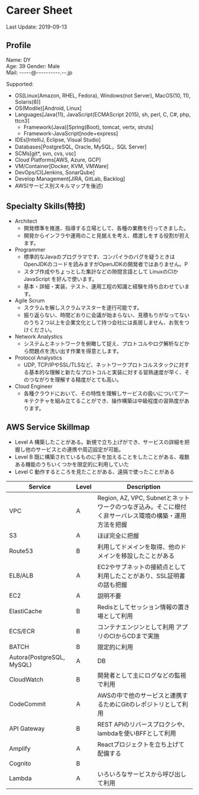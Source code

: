 # Career Sheet
Last Update: 2019-09-13

## Profile
Name: DY  
Age: 39
Gender: Male  
Mail: -----@----------.--.jp

Supported:
  * OS[Linux(Amazon, RHEL, Fedora), Windows(not Server), MacOS(10, 11), Solaris(8)]
  * OS(Modile)[Android, Linux]
  * Languages[Java(11), JavaScript(ECMAScript 2015), sh, perl, C, C#, php, ttcn3]
    * Framework(Java)[Spring(Boot), tomcat, vertx, struts]
    * Framework-JavaScript[node+express]
  * IDEs[IntelliJ, Eclipse, Visual Studio]
  * Databases[PostgreSQL, Oracle, MySQL，SQL Server]
  * SCMs[git*, svn, cvs, vsc]
  * Cloud Platforms[AWS, Azure, GCP]
  * VM/Container[Docker, KVM, VMWare]
  * DevOps/CI[Jenkins, SonarQube]
  * Develop Management[JIRA, GitLab, Backlog]
  * AWS(サービス別スキルマップを後述)

## Specialty Skills(特技)
* Architect
  * 開発標準を推進、指導する立場として、各種の業務を行ってきました。
  * 開発からインフラや運用のこと見据えを考え、橋渡しをする役割が担えます。
* Programmer
  * 標準的なJavaのプログラマです、コンパイラのバグを疑うときはOpenJDKのコードを読みますがOpenJDKの開発者ではありません。P
  * スタブ作成やちょっとした集計などの隙間言語として LinuxのCIかJavaScript を好んで使います。
  * 基本・詳細・実装、テスト、運用工程の知識と経験を持ち合わせています。
* Agile Scrum
  * スクラムを解しスクラムマスターを遂行可能です。
  * 振り返らない、時間どおりに会議が始まらない、見積もりがなってないのうち２つ以上を企業文化として持つ会社には長居しません、お気をつけください。
* Network Analystics
  * システムとネットワークを俯瞰して捉え、プロトコルやログ解析などから問題点を洗い出す作業を得意とします。
* Protocol Analystics
  * UDP, TCP/IPやSSL/TLSなど、ネットワークプロトコルスタックに対する基本的な理解と新たなプロトコルと実装に対する習熟速度が早く、そのつながりを理解する精度がとても高い。
* Cloud Engineer
  * 各種クラウドにおいて、その特性を理解しサービスの扱いについてアーキテクチャを組み立てることができ、操作構築は中級程度の習熟度があります。

## AWS Service Skillmap
* Level A 構築したことがある。新規で立ち上げができ、サービスの詳細を把握し他のサービスとの連携や周辺設定が可能。
* Level B 既に構築されているものに手を加えることをしたことがある、複数ある機能のうちいくつかを限定的に利用していた
* Level C 動作するところを見たことがある、遠隔で使ったことがある

|Service  |Level  |Description  |
|---|---|---|
|VPC  |A  |Region, AZ, VPC, Subnetとネットワークのつなぎ込み。そこに根付く非サーバレス環境の構築・運用方法を把握|
|S3  |A  |ほぼ完全に把握  |
|Route53  |B  |利用してドメインを取得、他のドメインを移設したことがある  |
|ELB/ALB  | A | EC2やサブネットの接続点として利用したことがあり、SSL証明書の話も把握  |6  |
|EC2  |A  |説明不要  |
|ElastiCache  |B  |Redisとしてセッション情報の置き場として利用 |
|ECS/ECR  |B  |コンテナエンジンとして利用 アプリのCIからCDまで実施  |
|BATCH  |B |限定的に利用  |
|Autora(PostgreSQL, MySQL)  |A  |DB  |
|CloudWatch  |B  |開発者として主にログなどの監視で利用  |
|CodeCommit  |A  |AWSの中で他のサービスと連携するためにGitのレポジトリとして利用  |
|API Gateway  |B  |REST APIのリバースプロクシや、lambdaを使いBFFとして利用 |
|Amplify  |A  |Reactプロジェクトを立ち上げて配備する  |
|Cognito  |B  |  |
|Lambda | A | いろいろなサービスから呼び出して利用 |

